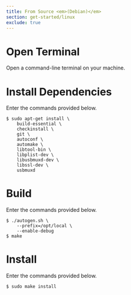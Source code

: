 ```yaml
---
title: From Source <em>(Debian)</em>
section: get-started/linux
exclude: true
---
```

# Open Terminal

Open a command-line terminal on your machine.

# Install Dependencies

Enter the commands provided below.

```shell-session
$ sudo apt-get install \
	build-essential \
	checkinstall \
	git \
	autoconf \
	automake \
	libtool-bin \
	libplist-dev \
	libusbmuxd-dev \
	libssl-dev \
	usbmuxd
```

# Build

Enter the commands provided below.

```shell-session
$ ./autogen.sh \
	--prefix=/opt/local \
	--enable-debug
$ make
```

# Install

Enter the commands provided below.

```shell-session
$ sudo make install
```